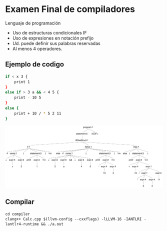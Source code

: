 # Examen Final de compiladores

Lenguaje de programación
* Uso de estructuras condicionales IF
* Uso de expresiones en notación prefijo
* Ud. puede definir sus palabras reservadas
* Al menos 4 operadores.

## Ejemplo de codigo
```bash
if < x 3 {
    print 1
}
else if > 3 a && < 4 5 {
    print - 10 5
}
else {
    print + 10 / * 5 2 11
}
```
![AST](example_AST.svg "AST")

## Compilar
```
cd compiler
clang++ Calc.cpp $(llvm-config --cxxflags) -lLLVM-16 -IANTLRI -lantlr4-runtime && ./a.out
```